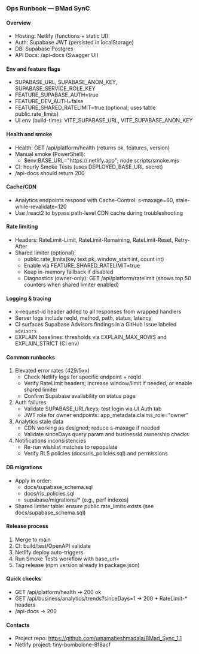 ### Ops Runbook — BMad SynC

#### Overview
- Hosting: Netlify (functions + static UI)
- Auth: Supabase JWT (persisted in localStorage)
- DB: Supabase Postgres
- API Docs: /api-docs (Swagger UI)

#### Env and feature flags
- SUPABASE_URL, SUPABASE_ANON_KEY, SUPABASE_SERVICE_ROLE_KEY
- FEATURE_SUPABASE_AUTH=true
- FEATURE_DEV_AUTH=false
- FEATURE_SHARED_RATELIMIT=true (optional; uses table public.rate_limits)
- UI env (build-time): VITE_SUPABASE_URL, VITE_SUPABASE_ANON_KEY

#### Health and smoke
- Health: GET /api/platform/health (returns ok, features, version)
- Manual smoke (PowerShell):
  - $env:BASE_URL="https://<site>.netlify.app"; node scripts/smoke.mjs
- CI: hourly Smoke Tests (uses DEPLOYED_BASE_URL secret)
- /api-docs should return 200

#### Cache/CDN
- Analytics endpoints respond with Cache-Control: s-maxage=60, stale-while-revalidate=120
- Use /react2 to bypass path-level CDN cache during troubleshooting

#### Rate limiting
- Headers: RateLimit-Limit, RateLimit-Remaining, RateLimit-Reset, Retry-After
- Shared limiter (optional):
  - public.rate_limits(key text pk, window_start int, count int)
  - Enable via FEATURE_SHARED_RATELIMIT=true
  - Keep in-memory fallback if disabled
  - Diagnostics (owner-only): GET /api/platform/ratelimit (shows top 50 counters when shared limiter enabled)

#### Logging & tracing
- x-request-id header added to all responses from wrapped handlers
- Server logs include reqId, method, path, status, latency
 - CI surfaces Supabase Advisors findings in a GitHub issue labeled `advisors`
 - EXPLAIN baselines: thresholds via EXPLAIN_MAX_ROWS and EXPLAIN_STRICT (CI env)

#### Common runbooks
1) Elevated error rates (429/5xx)
   - Check Netlify logs for specific endpoint + reqId
   - Verify RateLimit headers; increase window/limit if needed, or enable shared limiter
   - Confirm Supabase availability on status page
2) Auth failures
   - Validate SUPABASE_URL/keys; test login via UI Auth tab
   - JWT role for owner endpoints: app_metadata.claims_role="owner"
3) Analytics stale data
   - CDN working as designed; reduce s-maxage if needed
   - Validate sinceDays query param and businessId ownership checks
4) Notifications inconsistencies
   - Re-run wishlist matches to repopulate
   - Verify RLS policies (docs/rls_policies.sql) and permissions

#### DB migrations
- Apply in order:
  - docs/supabase_schema.sql
  - docs/rls_policies.sql
  - supabase/migrations/* (e.g., perf indexes)
- Shared limiter table: ensure public.rate_limits exists (see docs/supabase_schema.sql)

#### Release process
1) Merge to main
2) CI: build/test/OpenAPI validate
3) Netlify deploy auto-triggers
4) Run Smoke Tests workflow with base_url=<site>
5) Tag release (npm version already in package.json)

#### Quick checks
- GET /api/platform/health -> 200 ok
- GET /api/business/analytics/trends?sinceDays=1 -> 200 + RateLimit-* headers
- /api-docs -> 200

#### Contacts
- Project repo: https://github.com/umamaheshmadala/BMad_Sync_1.1
- Netlify project: tiny-bombolone-8f8acf


